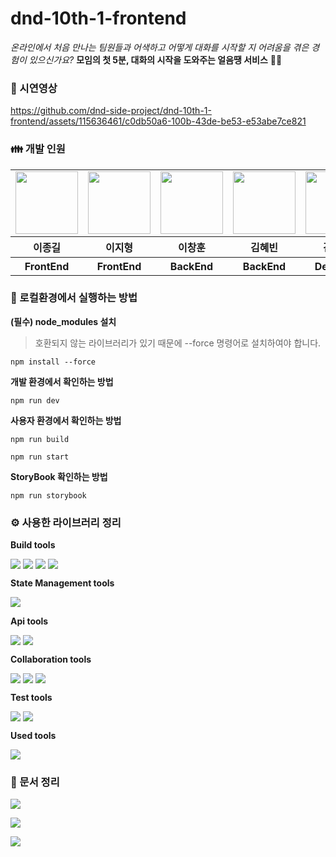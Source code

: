 # dnd-10th-1-frontend
_온라인에서 처음 만나는 팀원들과 어색하고 어떻게 대화를 시작할 지 어려움을 겪은 경험이 있으신가요?_ **모임의 첫 5분, 대화의 시작을 도와주는 얼음땡 서비스** 🧊🔨

### 🎇 시연영상
https://github.com/dnd-side-project/dnd-10th-1-frontend/assets/115636461/c0db50a6-100b-43de-be53-e53abe7ce821

### 👪 개발 인원
<table>
    <tbody>
        <tr>
            <td>
                <a href="https://github.com/jgjgill">
                    <img src="https://avatars.githubusercontent.com/u/79239852?v=4" width="100px" height="100px"/>
                </a>
            </td>
            <td>
                <a href="https://github.com/Zero-1016">
                    <img src="https://avatars.githubusercontent.com/u/115636461?v=4" width="100px" height="100px"/>
                </a>  
            </td>
            <td>
                <a href="https://github.com/TLOWAC">
                    <img src="https://avatars.githubusercontent.com/u/58043975?v=4" width="100px" height="100px"/>
                </a>
            </td>
            <td>
                <a href="https://github.com/hyebinnn">
                    <img src="https://avatars.githubusercontent.com/u/76420055?v=4" width="100px" height="100px"/>
                </a>  
            </td>
             <td>
                <img src="https://github.com/dnd-side-project/dnd-10th-1-frontend/assets/115636461/3f560616-11dc-404f-aeea-b514f27385c5" width="100px" height="100px"/>
            </td>
             <td>
                <img src="https://github.com/dnd-side-project/dnd-10th-1-frontend/assets/115636461/955ca41f-3d69-45ff-be12-bb3771f104fe" width="100px" height="100px"/>
            </td>
        </tr>
        <tr>
            <th>
            이종길
            </th>
            <th>
            이지형
            </th>
            <th>
            이창훈
            </th>
            <th>
            김혜빈
            </th>
            <th>
            김현아
            </th>
            <th>
            신해지
            </th>
        </tr>
        <tr>
            <th>
            FrontEnd
            </th>
            <th>
            FrontEnd
            </th>
            <th>
            BackEnd
            </th>
            <th>
            BackEnd
            </th>
            <th>
            Designer
            </th>
            <th>
            Designer
            </th>
        </tr>
    </tbody>
</table>

### 🚀 로컬환경에서 실행하는 방법

**(필수) node_modules 설치**
> 호환되지 않는 라이브러리가 있기 때문에 --force 명령어로 설치하여야 합니다.

```shell
npm install --force
```

**개발 환경에서 확인하는 방법**
```shell
npm run dev
```

**사용자 환경에서 확인하는 방법**
```shell
npm run build

npm run start
```

**StoryBook 확인하는 방법**
```shell
npm run storybook
```

### ⚙️ 사용한 라이브러리 정리
**Build tools**

<div style="display: flex; gap: 4px;">
    <img src="https://img.shields.io/badge/Next-000000?logo=Next.js&logoColor=ffffff&style=flat"/>
    <img src="https://img.shields.io/badge/React-61DAFB?logo=React&logoColor=000000&style=flat"/>
    <img src="https://img.shields.io/badge/Typescript-3178C6?logo=Typescript&logoColor=ffffff&style=flat"/>
    <img src="https://img.shields.io/badge/Node-68A063?logo=Node.js&logoColor=ffffff&style=flat"/>
</div>

**State Management tools**

<img src="https://img.shields.io/badge/Zustand-FFC107?logo=Zustand&logoColor=000000&style=flat"/>

**Api tools**

<div style="display: flex; gap: 4px;">
    <img src="https://img.shields.io/badge/Axios-007ACC?logo=Axios&logoColor=ffffff&style=flat"/>
    <img src="https://img.shields.io/badge/Socket.io-010101?logo=socket.io&logoColor=ffffff&style=flat"/>
</div>

**Collaboration tools**

<div style="display: flex; gap: 4px;">
    <img src="https://img.shields.io/badge/Prettier-F7B93E?logo=prettier&logoColor=000000&style=flat"/>
    <img src="https://img.shields.io/badge/Eslint-4B32C3?logo=eslint&logoColor=ffffff&style=flat"/>
    <img src="https://img.shields.io/badge/Storybook-FF4785?logo=storybook&logoColor=ffffff&style=flat"/>
</div>

**Test tools**

<div style="display: flex; gap: 4px;">
    <img src="https://img.shields.io/badge/Vitest-000000?logo=vitest&logoColor=6DB33F&style=flat"/>
    <img src="https://img.shields.io/badge/Jest-C21325?logo=jest&logoColor=ffffff&style=flat"/>
</div>

**Used tools**

<img src="https://img.shields.io/badge/StackFlow-FE7A16?logo=instacart&logoColor=ffffff&style=flat"/>

### 📝 문서 정리

[<img src="https://img.shields.io/badge/Team Notion-000000?logo=notion&logoColor=ffffff&style=flat"/>](https://www.notion.so/lthek55/DND-10-29025b5101f04940a147b7dca9ef9701?pvs=4)


[<img src="https://img.shields.io/badge/FE Notion-000000?logo=notion&logoColor=ffffff&style=flat"/>](https://www.notion.so/lthek55/810cec1de2fd4748b4ec7c411da25f5e?pvs=4)

[<img src="https://img.shields.io/badge/Figma-0ACF83?logo=figma&logoColor=1A1A1A&style=flat"/>](https://www.figma.com/file/MHiXLQdhS8a58OIOtaz4HD/10-1?type=design&mode=design&t=slESaBSYjy5wsKag-0)

